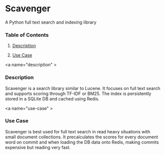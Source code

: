 # Scavenger
A Python full text search and indexing library

### Table of Contents

1. [Description](#description)

2. [Use Case](#use-case)



<a name="description" \>
###  Description
Scavenger is a search library similar to Lucene. It focuses on full text search and supports scoring through TF-IDF or BM25. The index is persistently stored in a SQLite DB and cached using Redis.

<a name="use-case" \>
###  Use Case
Scavenger is best used for full text search in read heavy situations with small document collections. It precalculates the scores for every document word on commit and when loading the DB data onto Redis, making commits expensive but reading very fast.
